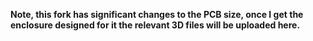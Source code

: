 **Note, this fork has significant changes to the PCB size, once I get the enclosure designed for it the relevant 3D files will be uploaded here.**

